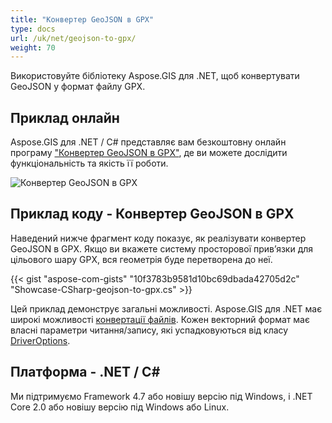 ```yaml
---
title: "Конвертер GeoJSON в GPX"
type: docs
url: /uk/net/geojson-to-gpx/
weight: 70
---
```


Використовуйте бібліотеку Aspose.GIS для .NET, щоб конвертувати GeoJSON у формат файлу GPX.

## **Приклад онлайн**

Aspose.GIS для .NET / C# представляє вам безкоштовну онлайн програму ["Конвертер GeoJSON в GPX"](https://products.aspose.app/gis/conversion/geojson-to-gpx), де ви можете дослідити функціональність та якість її роботи.

![Конвертер GeoJSON в GPX](conversion.png)

## **Приклад коду - Конвертер GeoJSON в GPX**

Наведений нижче фрагмент коду показує, як реалізувати конвертер GeoJSON в GPX. Якщо ви вкажете систему просторової прив’язки для цільового шару GPX, вся геометрія буде перетворена до неї. 

{{< gist "aspose-com-gists" "10f3783b9581d10bc69dbada42705d2c" "Showcase-CSharp-geojson-to-gpx.cs" >}}

Цей приклад демонструє загальні можливості. Aspose.GIS для .NET має широкі можливості [конвертації файлів](https://docs.aspose.com/gis/net/vector-layers/). Кожен векторний формат має власні параметри читання/запису, які успадковуються від класу [DriverOptions](https://reference.aspose.com/gis/net/aspose.gis/driveroptions).

## **Платформа - .NET / C#**

Ми підтримуємо Framework 4.7 або новішу версію під Windows, і .NET Core 2.0 або новішу версію під Windows або Linux.
